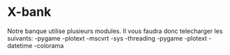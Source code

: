 # X-bank

Notre banque utilise plusieurs modules.
Il vous faudra donc telecharger les suivants:
-pygame
-plotext
-mscvrt
-sys
-threading
-pygame
-plotext
-datetime
-colorama

